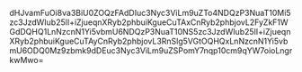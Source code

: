 dHJvamFuOi8va3BiU0ZOQzFAdDIuc3Nyc3ViLm9uZTo4NDQzP3NuaT10Mi5zc3JzdWIub25lI+iZjueqnXRyb2phbuiKgueCuTAxCnRyb2phbjovL2FyZkF1WGdDQHQ1LnNzcnN1Yi5vbmU6NDQzP3NuaT10NS5zc3JzdWIub25lI+iZjueqnXRyb2phbuiKgueCuTAyCnRyb2phbjovL3RnSlg5VGtOQHQxLnNzcnN1Yi5vbmU6ODQ0Mz9zbmk9dDEuc3Nyc3ViLm9uZSPomY7nqp10cm9qYW7oioLngrkwMwo=